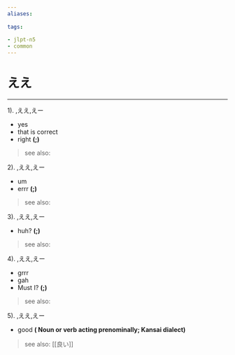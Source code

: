 ```yaml
---
aliases:
    
tags:
    
- jlpt-n5
- common
---
```


# ええ
---
1).
,ええ,えー

- yes
- that is correct
- right
**(;)**
> see also: 
            
2).
,ええ,えー

- um
- errr
**(;)**
> see also: 
            
3).
,ええ,えー

- huh?
**(;)**
> see also: 
            
4).
,ええ,えー

- grrr
- gah
- Must I?
**(;)**
> see also: 
            
5).
,ええ,えー

- good
**( Noun or verb acting prenominally; Kansai dialect)**
> see also:  [[良い]]
            